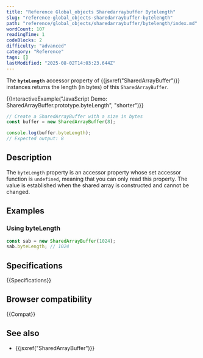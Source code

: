 ```yaml
---
title: "Reference Global_objects Sharedarraybuffer Bytelength"
slug: "reference-global_objects-sharedarraybuffer-bytelength"
path: "reference/global_objects/sharedarraybuffer/bytelength/index.md"
wordCount: 107
readingTime: 1
codeBlocks: 2
difficulty: "advanced"
category: "Reference"
tags: []
lastModified: "2025-08-02T14:03:23.644Z"
---
```



The **`byteLength`** accessor property of {{jsxref("SharedArrayBuffer")}} instances returns the length (in bytes) of this `SharedArrayBuffer`.

{{InteractiveExample("JavaScript Demo: SharedArrayBuffer.prototype.byteLength", "shorter")}}

```js interactive-example
// Create a SharedArrayBuffer with a size in bytes
const buffer = new SharedArrayBuffer(8);

console.log(buffer.byteLength);
// Expected output: 8
```

## Description

The `byteLength` property is an accessor property whose set accessor function is `undefined`, meaning that you can only read this property. The value is established when the shared array is constructed and cannot be changed.

## Examples

### Using byteLength

```js
const sab = new SharedArrayBuffer(1024);
sab.byteLength; // 1024
```

## Specifications

{{Specifications}}

## Browser compatibility

{{Compat}}

## See also

- {{jsxref("SharedArrayBuffer")}}
